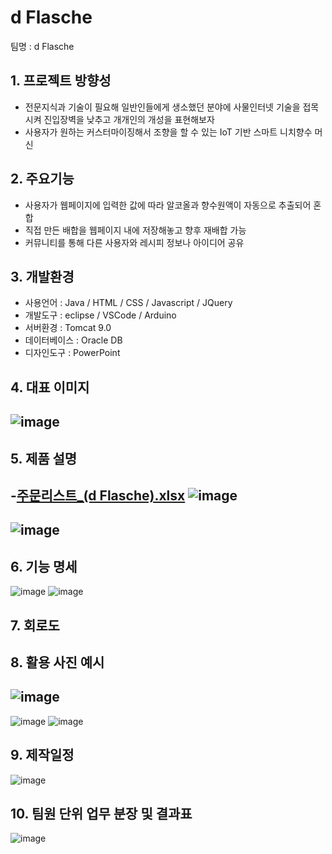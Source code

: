 # d Flasche

팀명 : d Flasche


## 1. 프로젝트 방향성
- 전문지식과 기술이 필요해 일반인들에게 생소했던 분야에 사물인터넷 기술을 접목시켜 진입장벽을 낮추고 개개인의 개성을 표현해보자
- 사용자가 원하는 커스터마이징해서 조향을 할 수 있는 IoT 기반 스마트 니치향수 머신

## 2. 주요기능
- 사용자가 웹페이지에 입력한 값에 따라 알코올과 향수원액이 자동으로 추출되어 혼합
- 직접 만든 배합을 웹페이지 내에 저장해놓고 향후 재배합 가능
- 커뮤니티를 통해 다른 사용자와 레시피 정보나 아이디어 공유

## 3. 개발환경
- 사용언어 : Java / HTML / CSS / Javascript / JQuery
- 개발도구 : eclipse / VSCode / Arduino
- 서버환경 : Tomcat 9.0
- 데이터베이스 : Oracle DB
- 디자인도구 : PowerPoint

## 4. 대표 이미지
![image](https://user-images.githubusercontent.com/98814249/158010334-19a2f945-025e-474b-896e-dfce9f4b8501.png)
---

## 5. 제품 설명
-[주문리스트_(d Flasche).xlsx](https://github.com/2022-SMHRD-KDT-IoT-1/d-Flasche/files/8237342/_.d.Flasche.xlsx)
![image](https://user-images.githubusercontent.com/98814249/158010430-233bc2df-ab3f-40c2-8538-8fd4ed75adcb.png)
---
![image](https://user-images.githubusercontent.com/98814249/158010529-a834981a-04cc-4449-af19-cda4a7ef865a.png)
---

## 6. 기능 명세
![image](https://user-images.githubusercontent.com/98814249/158011209-8fc56b76-9b03-4f3d-8ff3-223151a8aa7c.png)
![image](https://user-images.githubusercontent.com/98814249/158011230-792f3298-ba98-4e15-986f-73e8b373d4c0.png)

## 7. 회로도

## 8. 활용 사진 예시
![image](https://user-images.githubusercontent.com/98814249/158011442-a3d76972-0317-4229-b446-d2a59e996fb9.png)
---
![image](https://user-images.githubusercontent.com/98814249/158011715-90576439-5a79-46bf-aaf4-fb896dcf8c9a.png)
![image](https://user-images.githubusercontent.com/98814249/158011852-940f444d-0084-4ff2-834f-ac69e4e934ca.png)

## 9. 제작일정
![image](https://user-images.githubusercontent.com/98814249/158012380-c69d8e8b-d432-4525-8649-3ebac8db973c.png)

## 10. 팀원 단위 업무 분장 및 결과표
![image](https://user-images.githubusercontent.com/98814249/158012542-bb5f49ae-4580-420b-bbdb-978f6923218a.png)

